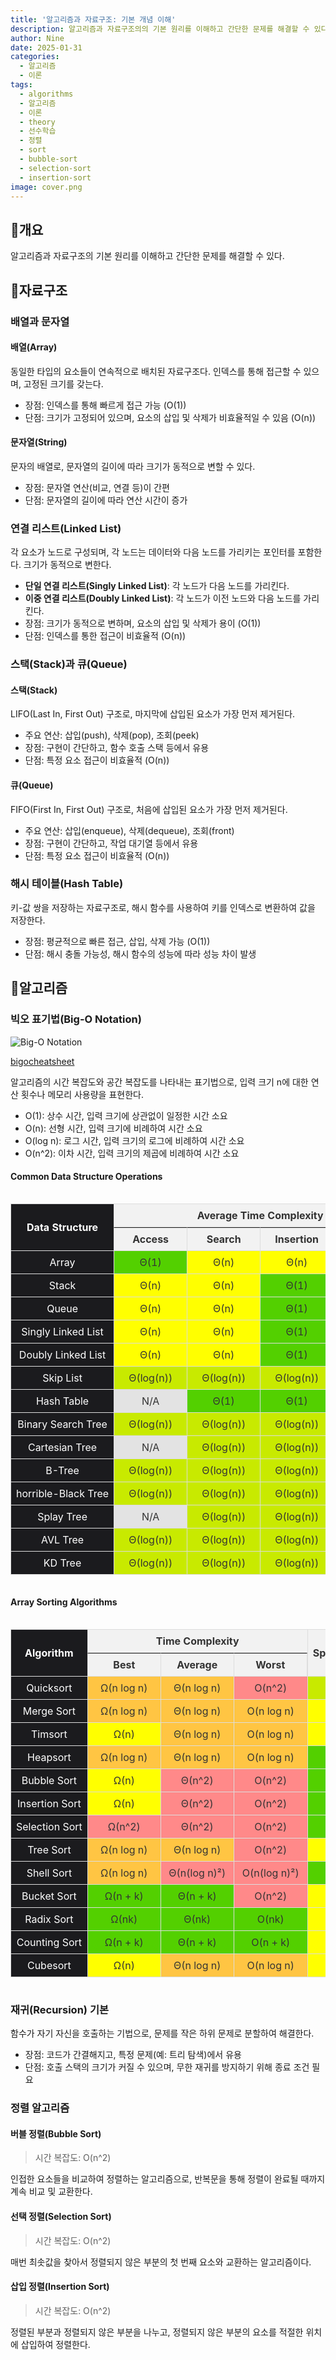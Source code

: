 ```yaml
---
title: '알고리즘과 자료구조: 기본 개념 이해'
description: 알고리즘과 자료구조의의 기본 원리를 이해하고 간단한 문제를 해결할 수 있다.
author: Nine
date: 2025-01-31
categories:
  - 알고리즘
  - 이론
tags:
  - algorithms
  - 알고리즘
  - 이론
  - theory
  - 선수학습
  - 정렬
  - sort
  - bubble-sort
  - selection-sort
  - insertion-sort
image: cover.png
---
```

## 📌개요

알고리즘과 자료구조의 기본 원리를 이해하고 간단한 문제를 해결할 수 있다.

## 📌자료구조

### 배열과 문자열

#### 배열(Array)

동일한 타입의 요소들이 연속적으로 배치된 자료구조다.
인덱스를 통해 접근할 수 있으며, 고정된 크기를 갖는다.

- 장점: 인덱스를 통해 빠르게 접근 가능 (O(1))
- 단점: 크기가 고정되어 있으며, 요소의 삽입 및 삭제가 비효율적일 수 있음 (O(n))

#### 문자열(String)

문자의 배열로, 문자열의 길이에 따라 크기가 동적으로 변할 수 있다.

- 장점: 문자열 연산(비교, 연결 등)이 간편
- 단점: 문자열의 길이에 따라 연산 시간이 증가

### 연결 리스트(Linked List)

각 요소가 노드로 구성되며, 각 노드는 데이터와 다음 노드를 가리키는 포인터를 포함한다.
크기가 동적으로 변한다.

- **단일 연결 리스트(Singly Linked List)**: 각 노드가 다음 노드를 가리킨다.
- **이중 연결 리스트(Doubly Linked List)**: 각 노드가 이전 노드와 다음 노드를 가리킨다.
- 장점: 크기가 동적으로 변하며, 요소의 삽입 및 삭제가 용이 (O(1))
- 단점: 인덱스를 통한 접근이 비효율적 (O(n))

### 스택(Stack)과 큐(Queue)

#### 스택(Stack)

LIFO(Last In, First Out) 구조로, 마지막에 삽입된 요소가 가장 먼저 제거된다.

- 주요 연산: 삽입(push), 삭제(pop), 조회(peek)
- 장점: 구현이 간단하고, 함수 호출 스택 등에서 유용
- 단점: 특정 요소 접근이 비효율적 (O(n))

#### 큐(Queue)

FIFO(First In, First Out) 구조로, 처음에 삽입된 요소가 가장 먼저 제거된다.

- 주요 연산: 삽입(enqueue), 삭제(dequeue), 조회(front)
- 장점: 구현이 간단하고, 작업 대기열 등에서 유용
- 단점: 특정 요소 접근이 비효율적 (O(n))

### 해시 테이블(Hash Table)

키-값 쌍을 저장하는 자료구조로, 해시 함수를 사용하여 키를 인덱스로 변환하여 값을 저장한다.

- 장점: 평균적으로 빠른 접근, 삽입, 삭제 가능 (O(1))
- 단점: 해시 충돌 가능성, 해시 함수의 성능에 따라 성능 차이 발생

## 📌알고리즘

### 빅오 표기법(Big-O Notation)

![Big-O Notation](image-1.png)

[bigocheatsheet](https://www.bigocheatsheet.com/)

알고리즘의 시간 복잡도와 공간 복잡도를 나타내는 표기법으로, 입력 크기 n에 대한 연산 횟수나 메모리 사용량을 표현한다.

- O(1): 상수 시간, 입력 크기에 상관없이 일정한 시간 소요
- O(n): 선형 시간, 입력 크기에 비례하여 시간 소요
- O(log n): 로그 시간, 입력 크기의 로그에 비례하여 시간 소요
- O(n^2): 이차 시간, 입력 크기의 제곱에 비례하여 시간 소요

#### Common Data Structure Operations

<style>
  .big-o-table-wrap {
    overflow-x: auto;
  }
  
  #big-o-table {
    width: 100%;
    overflow-x: auto;
  }

  table#big-o-table {
    border-collapse: separate;
    border-spacing: 0;
    position: relative;
    z-index: 0;
  }

  #big-o-table > thead > tr:first-child th {
    border-top: 1px solid #ddd;
  }

  #big-o-table th,
  #big-o-table td {
    border-bottom: 1px solid #ddd;
    border-left: 1px solid #ddd;
    padding: 8px;
    text-align: center;
    min-width: 100px;
    white-space: nowrap;
    color: #333;
  }

  #big-o-table th:last-child,
  #big-o-table td:last-child {
    border-right: 1px solid #ddd;
  }

  #big-o-table th {
    background-color: #f2f2f2;
    position: sticky;
    top: 0;
    z-index: 2;
  }

  #big-o-table .sticky-left {
    position: sticky;
    left: 0;
    background-color: #1B1B1E;
    color: #fff;
    z-index: 3;
  }

  /* 강조 색상 - 배경색으로 표현 */
  #big-o-table .excellent {
    background-color: #53D000;
  }

  #big-o-table .fair {
    background-color: #FFFF00;
  }

  #big-o-table .good {
    background-color: #C8EA00;
  }

  #big-o-table .bad {
    background-color: #FFC543;
  }

  #big-o-table .horrible {
    background-color: #FF8989;
  }

  #big-o-table .gray {
    background-color: #E3E3E3;
  }
</style>

<div class="big-o-table-wrap">
  <table id="big-o-table">
    <thead>
      <tr>
        <th rowspan="2" class="sticky-left">Data Structure</th>
        <th colspan="4">Average Time Complexity</th>
        <th colspan="4">Worst Time Complexity</th>
        <th rowspan="2">Worst Space Complexity</th>
      </tr>
      <tr>
        <th>Access</th>
        <th>Search</th>
        <th>Insertion</th>
        <th>Deletion</th>
        <th>Access</th>
        <th>Search</th>
        <th>Insertion</th>
        <th>Deletion</th>
      </tr>
    </thead>
    <tbody>
      <tr>
        <td class="sticky-left">Array</td>
        <td class="excellent">Θ(1)</td>
        <td class="fair">Θ(n)</td>
        <td class="fair">Θ(n)</td>
        <td class="fair">Θ(n)</td>
        <td class="excellent">O(1)</td>
        <td class="fair">O(n)</td>
        <td class="fair">O(n)</td>
        <td class="fair">O(n)</td>
        <td class="fair">O(n)</td>
      </tr>
      <tr>
        <td class="sticky-left">Stack</td>
        <td class="fair">Θ(n)</td>
        <td class="fair">Θ(n)</td>
        <td class="excellent">Θ(1)</td>
        <td class="excellent">Θ(1)</td>
        <td class="fair">O(n)</td>
        <td class="fair">O(n)</td>
        <td class="excellent">O(1)</td>
        <td class="excellent">O(1)</td>
        <td class="fair">O(n)</td>
      </tr>
      <tr>
        <td class="sticky-left">Queue</td>
        <td class="fair">Θ(n)</td>
        <td class="fair">Θ(n)</td>
        <td class="excellent">Θ(1)</td>
        <td class="excellent">Θ(1)</td>
        <td class="fair">O(n)</td>
        <td class="fair">O(n)</td>
        <td class="excellent">O(1)</td>
        <td class="excellent">O(1)</td>
        <td class="fair">O(n)</td>
      </tr>
      <tr>
        <td class="sticky-left">Singly Linked List</td>
        <td class="fair">Θ(n)</td>
        <td class="fair">Θ(n)</td>
        <td class="excellent">Θ(1)</td>
        <td class="excellent">Θ(1)</td>
        <td class="fair">O(n)</td>
        <td class="fair">O(n)</td>
        <td class="excellent">O(1)</td>
        <td class="excellent">O(1)</td>
        <td class="fair">O(n)</td>
      </tr>
      <tr>
        <td class="sticky-left">Doubly Linked List</td>
        <td class="fair">Θ(n)</td>
        <td class="fair">Θ(n)</td>
        <td class="excellent">Θ(1)</td>
        <td class="excellent">Θ(1)</td>
        <td class="fair">O(n)</td>
        <td class="fair">O(n)</td>
        <td class="excellent">O(1)</td>
        <td class="excellent">O(1)</td>
        <td class="fair">O(n)</td>
      </tr>
      <tr>
        <td class="sticky-left">Skip List</td>
        <td class="good">Θ(log(n))</td>
        <td class="good">Θ(log(n))</td>
        <td class="good">Θ(log(n))</td>
        <td class="good">Θ(log(n))</td>
        <td class="fair">O(n)</td>
        <td class="fair">O(n)</td>
        <td class="fair">O(n)</td>
        <td class="fair">O(n)</td>
        <td class="bad">O(n log(n))</td>
      </tr>
      <tr>
        <td class="sticky-left">Hash Table</td>
        <td class="gray">N/A</td>
        <td class="excellent">Θ(1)</td>
        <td class="excellent">Θ(1)</td>
        <td class="excellent">Θ(1)</td>
        <td class="gray">N/A</td>
        <td class="fair">O(n)</td>
        <td class="fair">O(n)</td>
        <td class="fair">O(n)</td>
        <td class="fair">O(n)</td>
      </tr>
      <tr>
        <td class="sticky-left">Binary Search Tree</td>
        <td class="good">Θ(log(n))</td>
        <td class="good">Θ(log(n))</td>
        <td class="good">Θ(log(n))</td>
        <td class="good">Θ(log(n))</td>
        <td class="fair">O(n)</td>
        <td class="fair">O(n)</td>
        <td class="fair">O(n)</td>
        <td class="fair">O(n)</td>
        <td class="fair">O(n)</td>
      </tr>
      <tr>
        <td class="sticky-left">Cartesian Tree</td>
        <td class="gray">N/A</td>
        <td class="good">Θ(log(n))</td>
        <td class="good">Θ(log(n))</td>
        <td class="good">Θ(log(n))</td>
        <td class="gray">N/A</td>
        <td class="fair">O(n)</td>
        <td class="fair">O(n)</td>
        <td class="fair">O(n)</td>
        <td class="fair">O(n)</td>
      </tr>
      <tr>
        <td class="sticky-left">B-Tree</td>
        <td class="good">Θ(log(n))</td>
        <td class="good">Θ(log(n))</td>
        <td class="good">Θ(log(n))</td>
        <td class="good">Θ(log(n))</td>
        <td class="good">O(log(n))</td>
        <td class="good">O(log(n))</td>
        <td class="good">O(log(n))</td>
        <td class="good">O(log(n))</td>
        <td class="fair">O(n)</td>
      </tr>
      <tr>
        <td class="sticky-left">horrible-Black Tree</td>
        <td class="good">Θ(log(n))</td>
        <td class="good">Θ(log(n))</td>
        <td class="good">Θ(log(n))</td>
        <td class="good">Θ(log(n))</td>
        <td class="good">O(log(n))</td>
        <td class="good">O(log(n))</td>
        <td class="good">O(log(n))</td>
        <td class="good">O(log(n))</td>
        <td class="fair">O(n)</td>
      </tr>
      <tr>
        <td class="sticky-left">Splay Tree</td>
        <td class="gray">N/A</td>
        <td class="good">Θ(log(n))</td>
        <td class="good">Θ(log(n))</td>
        <td class="good">Θ(log(n))</td>
        <td class="gray">N/A</td>
        <td class="good">O(log(n))</td>
        <td class="good">O(log(n))</td>
        <td class="good">O(log(n))</td>
        <td class="fair">O(n)</td>
      </tr>
      <tr>
        <td class="sticky-left">AVL Tree</td>
        <td class="good">Θ(log(n))</td>
        <td class="good">Θ(log(n))</td>
        <td class="good">Θ(log(n))</td>
        <td class="good">Θ(log(n))</td>
        <td class="good">O(log(n))</td>
        <td class="good">O(log(n))</td>
        <td class="good">O(log(n))</td>
        <td class="good">O(log(n))</td>
        <td class="fair">O(n)</td>
      </tr>
      <tr>
        <td class="sticky-left">KD Tree</td>
        <td class="good">Θ(log(n))</td>
        <td class="good">Θ(log(n))</td>
        <td class="good">Θ(log(n))</td>
        <td class="good">Θ(log(n))</td>
        <td class="fair">O(n)</td>
        <td class="fair">O(n)</td>
        <td class="fair">O(n)</td>
        <td class="fair">O(n)</td>
        <td class="fair">O(n)</td>
      </tr>
    </tbody>
  </table>
</div>

#### Array Sorting Algorithms

<div class="big-o-table-wrap">
  <table id="big-o-table">
    <thead>
      <tr>
        <th rowspan="2" class="sticky-left">Algorithm</th>
        <th colspan="3">Time Complexity</th>
        <th rowspan="2">Space Complexity (Worst)</th>
      </tr>
      <tr>
        <th>Best</th>
        <th>Average</th>
        <th>Worst</th>
      </tr>
    </thead>
    <tbody>
      <tr>
        <td class="sticky-left">Quicksort</td>
        <td class="bad">Ω(n log n)</td>
        <td class="bad">Θ(n log n)</td>
        <td class="horrible">O(n^2)</td>
        <td class="good">O(log n)</td>
      </tr>
      <tr>
        <td class="sticky-left">Merge Sort</td>
        <td class="bad">Ω(n log n)</td>
        <td class="bad">Θ(n log n)</td>
        <td class="bad">O(n log n)</td>
        <td class="fair">O(n)</td>
      </tr>
      <tr>
        <td class="sticky-left">Timsort</td>
        <td class="fair">Ω(n)</td>
        <td class="bad">Θ(n log n)</td>
        <td class="bad">O(n log n)</td>
        <td class="fair">O(n)</td>
      </tr>
      <tr>
        <td class="sticky-left">Heapsort</td>
        <td class="bad">Ω(n log n)</td>
        <td class="bad">Θ(n log n)</td>
        <td class="bad">O(n log n)</td>
        <td class="excellent">O(1)</td>
      </tr>
      <tr>
        <td class="sticky-left">Bubble Sort</td>
        <td class="fair">Ω(n)</td>
        <td class="horrible">Θ(n^2)</td>
        <td class="horrible">O(n^2)</td>
        <td class="excellent">O(1)</td>
      </tr>
      <tr>
        <td class="sticky-left">Insertion Sort</td>
        <td class="fair">Ω(n)</td>
        <td class="horrible">Θ(n^2)</td>
        <td class="horrible">O(n^2)</td>
        <td class="excellent">O(1)</td>
      </tr>
      <tr>
        <td class="sticky-left">Selection Sort</td>
        <td class="horrible">Ω(n^2)</td>
        <td class="horrible">Θ(n^2)</td>
        <td class="horrible">O(n^2)</td>
        <td class="excellent">O(1)</td>
      </tr>
      <tr>
        <td class="sticky-left">Tree Sort</td>
        <td class="bad">Ω(n log n)</td>
        <td class="bad">Θ(n log n)</td>
        <td class="horrible">O(n^2)</td>
        <td class="fair">O(n)</td>
      </tr>
      <tr>
        <td class="sticky-left">Shell Sort</td>
        <td class="bad">Ω(n log n)</td>
        <td class="horrible">Θ(n(log n)²)</td>
        <td class="horrible">O(n(log n)²)</td>
        <td class="excellent">O(1)</td>
      </tr>
      <tr>
        <td class="sticky-left">Bucket Sort</td>
        <td class="excellent">Ω(n + k)</td>
        <td class="excellent">Θ(n + k)</td>
        <td class="horrible">O(n^2)</td>
        <td class="fair">O(n)</td>
      </tr>
      <tr>
        <td class="sticky-left">Radix Sort</td>
        <td class="excellent">Ω(nk)</td>
        <td class="excellent">Θ(nk)</td>
        <td class="excellent">O(nk)</td>
        <td class="fair">O(n + k)</td>
      </tr>
      <tr>
        <td class="sticky-left">Counting Sort</td>
        <td class="excellent">Ω(n + k)</td>
        <td class="excellent">Θ(n + k)</td>
        <td class="excellent">O(n + k)</td>
        <td class="fair">O(k)</td>
      </tr>
      <tr>
        <td class="sticky-left">Cubesort</td>
        <td class="fair">Ω(n)</td>
        <td class="bad">Θ(n log n)</td>
        <td class="bad">O(n log n)</td>
        <td class="fair">O(n)</td>
      </tr>
    </tbody>
  </table>
</div>

### 재귀(Recursion) 기본

함수가 자기 자신을 호출하는 기법으로, 문제를 작은 하위 문제로 분할하여 해결한다.

- 장점: 코드가 간결해지고, 특정 문제(예: 트리 탐색)에서 유용
- 단점: 호출 스택의 크기가 커질 수 있으며, 무한 재귀를 방지하기 위해 종료 조건 필요

### 정렬 알고리즘

#### 버블 정렬(Bubble Sort)

>시간 복잡도: O(n^2)

인접한 요소들을 비교하여 정렬하는 알고리즘으로, 반복문을 통해 정렬이 완료될 때까지 계속 비교 및 교환한다.

#### 선택 정렬(Selection Sort)

>시간 복잡도: O(n^2)

매번 최솟값을 찾아서 정렬되지 않은 부분의 첫 번째 요소와 교환하는 알고리즘이다.

#### 삽입 정렬(Insertion Sort)

>시간 복잡도: O(n^2)

정렬된 부분과 정렬되지 않은 부분을 나누고, 정렬되지 않은 부분의 요소를 적절한 위치에 삽입하여 정렬한다.
